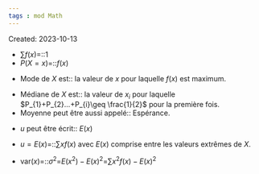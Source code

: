 ```yaml
---
tags : mod Math
---
```

Created: 2023-10-13

- $\sum f(x)$=::$1$
- $P(X=x)$=::$f(x)$
<!--SR:!2023-11-13,3,230-->
- Mode de $X$ est:: la valeur de $x$ pour laquelle $f(x)$ est maximum.
<!--SR:!2023-11-20,10,270-->
- Médiane de $X$ est:: la valeur de $x_{i}$ pour laquelle $P_{1}+P_{2}...+P_{i}\geq \frac{1}{2}$ pour la première fois.
- Moyenne peut être aussi appelé:: Espérance.
<!--SR:!2023-11-11,3,268-->
- $u$ peut être écrit:: $E(x)$
<!--SR:!2023-11-24,11,270-->
- $u=E(x)$=::$\sum xf(x)$ avec $E(x)$ comprise entre les valeurs extrêmes de $X$.
<!--SR:!2023-11-11,3,268-->
- $\text{var}(x)$=::$\sigma^{2}$=$E(x^2)-E(x)^2$=$\sum x^{2}f(x)-E(x)^{2}$
<!--SR:!2023-11-11,3,250-->
